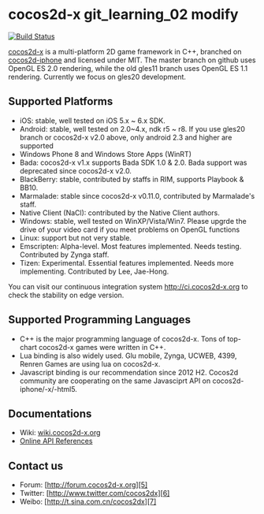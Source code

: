 cocos2d-x
git_learning_02 modify
=========

[![Build Status](https://travis-ci.org/cocos2d/cocos2d-x.png?branch=v2)](https://travis-ci.org/cocos2d/cocos2d-x)

[cocos2d-x][1] is a multi-platform 2D game framework in C++, branched on
[cocos2d-iphone][2] and licensed under MIT.  The master branch on github uses
OpenGL ES 2.0 rendering, while the old gles11 branch uses OpenGL ES 1.1
rendering. Currently we focus on gles20 development.

Supported Platforms
-------------------

   * iOS:  stable, well tested on iOS 5.x ~ 6.x SDK.
   * Android: stable, well tested on 2.0~4.x, ndk r5 ~ r8. If you use gles20
     branch or cocos2d-x v2.0 above, only android 2.3 and higher are supported
   * Windows Phone 8 and Windows Store Apps (WinRT)
   * Bada: cocos2d-x v1.x supports Bada SDK 1.0 & 2.0. Bada support was
     deprecated since cocos2d-x v2.0.
   * BlackBerry: stable, contributed by staffs in RIM, supports Playbook & BB10.
   * Marmalade: stable since cocos2d-x v0.11.0, contributed by Marmalade's staff.
   * Native Client (NaCl): contributed by the Native Client authors.
   * Windows: stable, well tested on WinXP/Vista/Win7. Please upgrde the drive
     of your video card if you meet problems on OpenGL functions
   * Linux: support but not very stable.
   * Emscripten: Alpha-level. Most features implemented. Needs testing.
     Contributed by Zynga staff.
   * Tizen: Experimental. Essential features implemented. Needs more implementing.
     Contributed by Lee, Jae-Hong.

You can visit our continuous integration system http://ci.cocos2d-x.org to
check the stability on edge version.

Supported Programming Languages
-------------------------------

   * C++ is the major programming language of cocos2d-x. Tons of top-chart
     cocos2d-x games were written in C++.
   * Lua binding is also widely used. Glu mobile, Zynga, UCWEB, 4399, Renren
     Games are using lua on cocos2d-x.
   * Javascript binding is our recommendation since 2012 H2. Cocos2d community
     are cooperating on the same Javasciprt API on cocos2d-iphone/-x/-html5.

Documentations
--------------

   * Wiki: [wiki.cocos2d-x.org][3]
   * [Online API References][4]

Contact us
----------

   * Forum: [http://forum.cocos2d-x.org][5]
   * Twitter: [http://www.twitter.com/cocos2dx][6]
   * Weibo: [http://t.sina.com.cn/cocos2dx][7]

[1]: http://www.cocos2d-x.org "cocos2d-x"
[2]: http://www.cocos2d-iphone.org "cocos2d for iPhone"
[3]: http://wiki.cocos2d-x.org "wiki.cocos2d-x.org"
[4]: http://www.cocos2d-x.org/projects/cocos2d-x/wiki/Reference "API References"
[5]: http://forum.cocos2d-x.org "http://forum.cocos2d-x.org"
[6]: http://www.twitter.com/cocos2dx "http://www.twitter.com/cocos2dx"
[7]: http://t.sina.com.cn/cocos2dx "http://t.sina.com.cn/cocos2dx"
